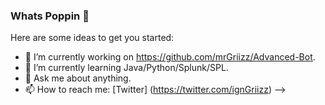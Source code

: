 ### Whats Poppin 👋

Here are some ideas to get you started:

- 🔭 I’m currently working on https://github.com/mrGriizz/Advanced-Bot.
- 🌱 I’m currently learning Java/Python/Splunk/SPL.
- 💬 Ask me about anything.
- 📫 How to reach me: [Twitter] (https://twitter.com/ignGriizz)
-->
